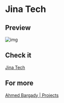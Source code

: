 # Jina Tech

## Preview

![img](https://firebasestorage.googleapis.com/v0/b/portfoliov2-ba7d2.appspot.com/o/projects%2FWEB_DEVELOPMENT%2Fhttps%3A%2Fjina-tech.web.app?alt=media&token=a8e71097-7657-44b7-981b-ef106b11aeb3)

## Check it

[Jina Tech](https://jina-tech.web.app)

## For more

[Ahmed Bargady | Projects](https://ahmedbaragdy.me/projects)
